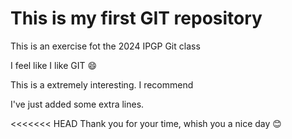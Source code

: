 # This is my first GIT repository

This is an exercise fot the 2024 IPGP Git class 

I feel like I like GIT 😄

This is a extremely interesting. I recommend 

I've just added some extra lines.

<<<<<<< HEAD
Thank you for your time, whish you a nice day 😊

